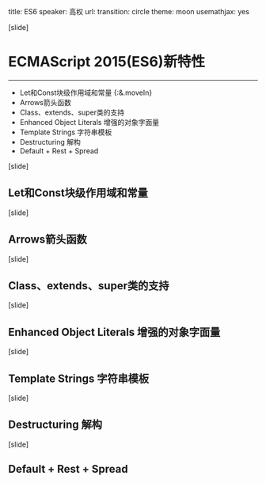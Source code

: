 title: ES6
speaker: 高权
url:
transition: circle
theme: moon
usemathjax: yes

[slide]
# ECMAScript 2015(ES6)新特性
----
* Let和Const块级作用域和常量 {:&.moveIn}
* Arrows箭头函数
* Class、extends、super类的支持
* Enhanced Object Literals 增强的对象字面量
* Template Strings 字符串模板
* Destructuring 解构
* Default + Rest + Spread

[slide]
## Let和Const块级作用域和常量

[slide]
## Arrows箭头函数

[slide]
## Class、extends、super类的支持

[slide]
## Enhanced Object Literals 增强的对象字面量

[slide]
## Template Strings 字符串模板

[slide]
## Destructuring 解构

[slide]
## Default + Rest + Spread
